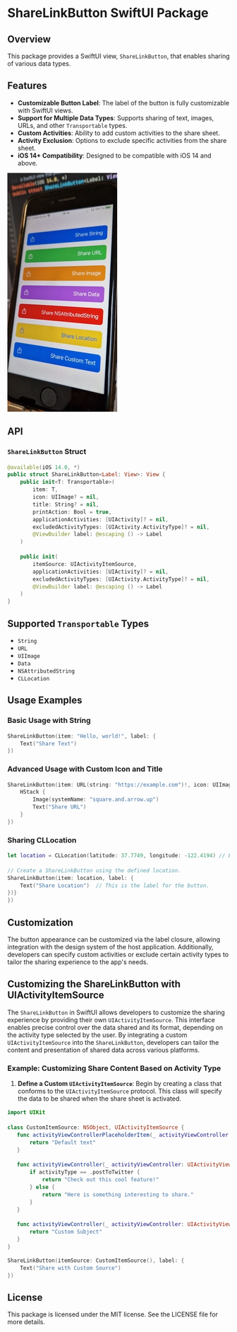 
# ShareLinkButton SwiftUI Package

## Overview
This package provides a SwiftUI view, `ShareLinkButton`, that enables sharing of various data types. 

## Features
- **Customizable Button Label**: The label of the button is fully customizable with SwiftUI views.
- **Support for Multiple Data Types**: Supports sharing of text, images, URLs, and other `Transportable` types.
- **Custom Activities**: Ability to add custom activities to the share sheet.
- **Activity Exclusion**: Options to exclude specific activities from the share sheet.
- **iOS 14+ Compatibility**: Designed to be compatible with iOS 14 and above.

![ShareLinkButton Example](https://github.com/The-Igor/sharelink-for-swiftui/blob/main/img/sharelink_swiftui.jpeg)

## API
### `ShareLinkButton` Struct
```swift
@available(iOS 14.0, *)
public struct ShareLinkButton<Label: View>: View {
    public init<T: Transportable>(
        item: T,
        icon: UIImage? = nil,
        title: String? = nil,
        printAction: Bool = true,
        applicationActivities: [UIActivity]? = nil,
        excludedActivityTypes: [UIActivity.ActivityType]? = nil,
        @ViewBuilder label: @escaping () -> Label
    )
    
    public init(
        itemSource: UIActivityItemSource,
        applicationActivities: [UIActivity]? = nil,
        excludedActivityTypes: [UIActivity.ActivityType]? = nil,
        @ViewBuilder label: @escaping () -> Label
    )
}
```

## Supported `Transportable` Types
- `String`
- `URL`
- `UIImage`
- `Data`
- `NSAttributedString`
- `CLLocation`

## Usage Examples

### Basic Usage with String
```swift
ShareLinkButton(item: "Hello, world!", label: {
    Text("Share Text")
})
```

### Advanced Usage with Custom Icon and Title
```swift
ShareLinkButton(item: URL(string: "https://example.com")!, icon: UIImage(systemName: "link"), title: "Check this out!", label: {
    HStack {
        Image(systemName: "square.and.arrow.up")
        Text("Share URL")
    }
})
```

### Sharing CLLocation
```swift
let location = CLLocation(latitude: 37.7749, longitude: -122.4194) // Example coordinates for San Francisco

// Create a ShareLinkButton using the defined location.
ShareLinkButton(item: location, label: {
    Text("Share Location")  // This is the label for the button.
})}
})
```

## Customization
The button appearance can be customized via the label closure, allowing integration with the design system of the host application. Additionally, developers can specify custom activities or exclude certain activity types to tailor the sharing experience to the app's needs.

## Customizing the ShareLinkButton with UIActivityItemSource

The `ShareLinkButton` in SwiftUI allows developers to customize the sharing experience by providing their own `UIActivityItemSource`. This interface enables precise control over the data shared and its format, depending on the activity type selected by the user. By integrating a custom `UIActivityItemSource` into the `ShareLinkButton`, developers can tailor the content and presentation of shared data across various platforms.

### Example: Customizing Share Content Based on Activity Type

1. **Define a Custom `UIActivityItemSource`**:
   Begin by creating a class that conforms to the `UIActivityItemSource` protocol. This class will specify the data to be shared when the share sheet is activated.

```swift
import UIKit

class CustomItemSource: NSObject, UIActivityItemSource {
   func activityViewControllerPlaceholderItem(_ activityViewController: UIActivityViewController) -> Any {
       return "Default text"
   }

   func activityViewController(_ activityViewController: UIActivityViewController, itemForActivityType activityType: UIActivity.ActivityType?) -> Any? {
       if activityType == .postToTwitter {
           return "Check out this cool feature!"
       } else {
           return "Here is something interesting to share."
       }
   }

   func activityViewController(_ activityViewController: UIActivityViewController, subjectForActivityType activityType: UIActivity.ActivityType?) -> String {
       return "Custom Subject"
   }
}
```
```swift
ShareLinkButton(itemSource: CustomItemSource(), label: {
    Text("Share with Custom Source")
})
```

## License
This package is licensed under the MIT license. See the LICENSE file for more details.
